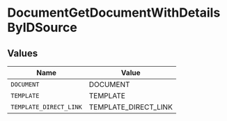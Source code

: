 # DocumentGetDocumentWithDetailsByIDSource


## Values

| Name                   | Value                  |
| ---------------------- | ---------------------- |
| `DOCUMENT`             | DOCUMENT               |
| `TEMPLATE`             | TEMPLATE               |
| `TEMPLATE_DIRECT_LINK` | TEMPLATE_DIRECT_LINK   |